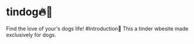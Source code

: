 # tindog🔥🐶
Find the love of your's dogs life!
#Introduction📒
This a tinder wbesite made exclusively for dogs.
